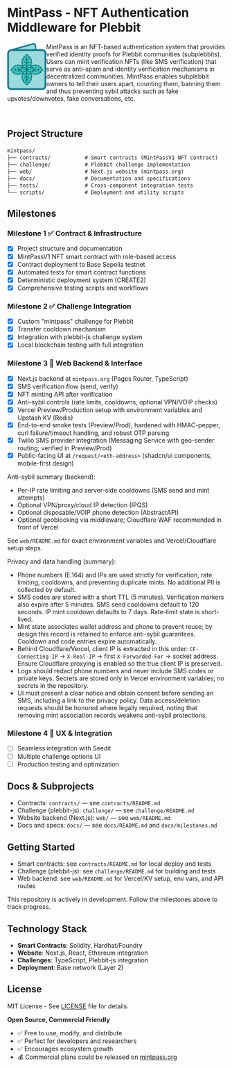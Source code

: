 # MintPass - NFT Authentication Middleware for Plebbit

<img src="public/mintpass.png" alt="MintPass Logo" width="90" align="left" />

MintPass is an NFT-based authentication system that provides verified identity proofs for Plebbit communities (subplebbits). Users can mint verification NFTs (like SMS verification) that serve as anti-spam and identity verification mechanisms in decentralized communities. MintPass enables subplebbit owners to tell their users apart, counting them, banning them and thus preventing sybil attacks such as fake upvotes/downvotes, fake conversations, etc. 

<br clear="left" />

## Project Structure

```
mintpass/
├── contracts/           # Smart contracts (MintPassV1 NFT contract)
├── challenge/           # Plebbit challenge implementation
├── web/                 # Next.js website (mintpass.org)
├── docs/                # Documentation and specifications
├── tests/               # Cross-component integration tests
└── scripts/             # Deployment and utility scripts
```

## Milestones

### Milestone 1 ✅ Contract & Infrastructure  
- [x] Project structure and documentation
- [x] MintPassV1 NFT smart contract with role-based access
- [x] Contract deployment to Base Sepolia testnet
- [x] Automated tests for smart contract functions
- [x] Deterministic deployment system (CREATE2)
- [x] Comprehensive testing scripts and workflows

### Milestone 2 ✅ Challenge Integration
- [x] Custom "mintpass" challenge for Plebbit
- [x] Transfer cooldown mechanism  
- [x] Integration with plebbit-js challenge system
- [x] Local blockchain testing with full integration

### Milestone 3 🔄 Web Backend & Interface
- [x] Next.js backend at `mintpass.org` (Pages Router, TypeScript)
- [x] SMS verification flow (send, verify)
- [x] NFT minting API after verification
- [x] Anti-sybil controls (rate limits, cooldowns, optional VPN/VOIP checks)
- [x] Vercel Preview/Production setup with environment variables and Upstash KV (Redis)
- [x] End-to-end smoke tests (Preview/Prod), hardened with HMAC-pepper, curl failure/timeout handling, and robust OTP parsing
- [x] Twilio SMS provider integration (Messaging Service with geo-sender routing; verified in Preview/Prod)
- [x] Public-facing UI at `/request/<eth-address>` (shadcn/ui components, mobile-first design)

Anti-sybil summary (backend):
- Per-IP rate limiting and server-side cooldowns (SMS send and mint attempts)
- Optional VPN/proxy/cloud IP detection (IPQS)
- Optional disposable/VOIP phone detection (AbstractAPI)
- Optional geoblocking via middleware; Cloudflare WAF recommended in front of Vercel

See `web/README.md` for exact environment variables and Vercel/Cloudflare setup steps.

Privacy and data handling (summary):
- Phone numbers (E.164) and IPs are used strictly for verification, rate limiting, cooldowns, and preventing duplicate mints. No additional PII is collected by default.
- SMS codes are stored with a short TTL (5 minutes). Verification markers also expire after 5 minutes. SMS send cooldowns default to 120 seconds. IP mint cooldown defaults to 7 days. Rate-limit state is short-lived.
- Mint state associates wallet address and phone to prevent reuse; by design this record is retained to enforce anti-sybil guarantees. Cooldown and code entries expire automatically.
- Behind Cloudflare/Vercel, client IP is extracted in this order: `CF-Connecting-IP` → `X-Real-IP` → first `X-Forwarded-For` → socket address. Ensure Cloudflare proxying is enabled so the true client IP is preserved.
- Logs should redact phone numbers and never include SMS codes or private keys. Secrets are stored only in Vercel environment variables; no secrets in the repository.
- UI must present a clear notice and obtain consent before sending an SMS, including a link to the privacy policy. Data access/deletion requests should be honored where legally required, noting that removing mint association records weakens anti-sybil protections.

### Milestone 4 📅 UX & Integration
- [ ] Seamless integration with Seedit
- [ ] Multiple challenge options UI
- [ ] Production testing and optimization

## Docs & Subprojects

- Contracts: `contracts/` — see `contracts/README.md`
- Challenge (plebbit-js): `challenge/` — see `challenge/README.md`
- Website backend (Next.js): `web/` — see `web/README.md`
- Docs and specs: `docs/` — see `docs/README.md` and `docs/milestones.md`

## Getting Started

- Smart contracts: see `contracts/README.md` for local deploy and tests
- Challenge (plebbit-js): see `challenge/README.md` for building and tests
- Web backend: see `web/README.md` for Vercel/KV setup, env vars, and API routes

This repository is actively in development. Follow the milestones above to track progress.

## Technology Stack

- **Smart Contracts**: Solidity, Hardhat/Foundry
- **Website**: Next.js, React, Ethereum integration
- **Challenges**: TypeScript, Plebbit-js integration
- **Deployment**: Base network (Layer 2)

## License

MIT License - See [LICENSE](LICENSE) file for details.

**Open Source, Commercial Friendly**
- ✅ Free to use, modify, and distribute
- ✅ Perfect for developers and researchers  
- ✅ Encourages ecosystem growth
- 💰 Commercial plans could be released on [mintpass.org](https://mintpass.org) 
